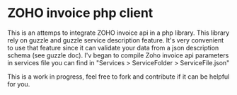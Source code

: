 # ZOHO invoice php client

This is an attemps to integrate ZOHO invoice api in a  php library. This library rely on guzzle and guzzle service description feature.
It's very convenient to use that feature since it can validate your data from a json description schema (see guzzle doc).
I'v began to compile Zoho invoice api parameters in services file you can find in "Services > ServiceFolder > ServiceFile.json"

This is a work in progress, feel free to fork and contribute if it can be helpful for you.
